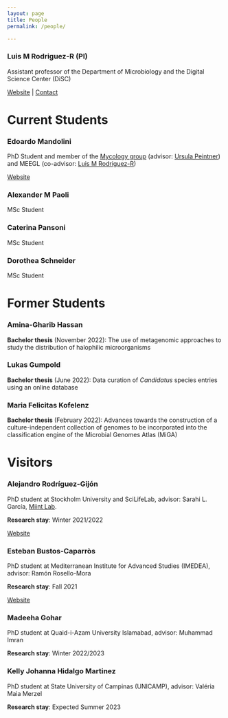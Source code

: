 ```yaml
---
layout: page
title: People
permalink: /people/

---
```


### Luis M Rodriguez-R (PI)

Assistant professor of the Department of Microbiology and the Digital Science
Center (DiSC)

[Website](https://rodriguez-r.com/) |
[Contact](mailto:miguel.rodriguez@uibk.ac.at)


# Current Students

### Edoardo Mandolini

PhD Student and member of the
[Mycology group](https://www.uibk.ac.at/microbiology/research/mykologie/)
(advisor: [Ursula Peintner](https://www.uibk.ac.at/microbiology/team/peintner_ursula))
and MEEGL (co-advisor: [Luis M Rodriguez-R](https://disc-genomics.uibk.ac.at))

[Website](https://www.uibk.ac.at/microbiology/team/edoardo_mandolini)

### Alexander M Paoli

MSc Student

### Caterina Pansoni

MSc Student

### Dorothea Schneider

MSc Student


# Former Students

### Amina-Gharib Hassan

**Bachelor thesis** (November 2022):
The use of metagenomic approaches to study the distribution of halophilic
microorganisms

### Lukas Gumpold

**Bachelor thesis** (June 2022):
Data curation of *Candidatus* species entries using an online database

### Maria Felicitas Kofelenz

**Bachelor thesis** (February 2022):
Advances towards the construction of a culture-independent collection of genomes
to be incorporated into the classification engine of the Microbial Genomes Atlas
(MiGA)


# Visitors

### Alejandro Rodríguez-Gijón

PhD student at Stockholm University and SciLifeLab, advisor:
Sarahi L. García, [Miint Lab](https://miint.org/).

**Research stay**: Winter 2021/2022

[Website](https://www.su.se/english/profiles/alro6651-1.482789)

### Esteban Bustos-Caparròs

PhD student at Mediterranean Institute for Advanced Studies (IMEDEA),
advisor: Ramón Rosello-Mora

**Research stay**: Fall 2021

[Website](https://imedea.uib-csic.es/ficha.php?pid=2764)

### Madeeha Gohar

PhD student at Quaid-i-Azam University Islamabad,
advisor: Muhammad Imran

**Research stay**: Winter 2022/2023

### Kelly Johanna Hidalgo Martinez

PhD student at State University of Campinas (UNICAMP),
advisor: Valéria Maia Merzel

**Research stay**: Expected Summer 2023

